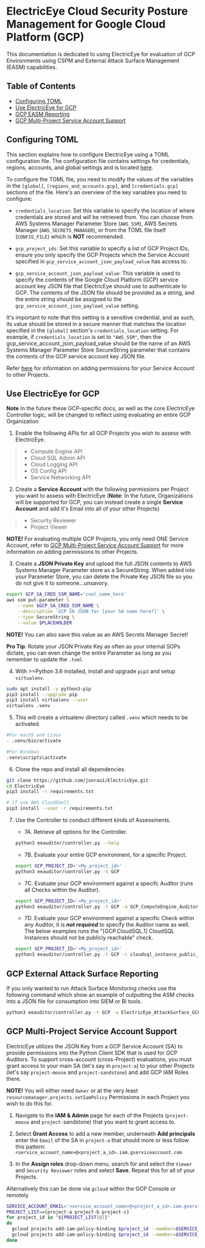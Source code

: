 # ElectricEye Cloud Security Posture Management for Google Cloud Platform (GCP)

This documentation is dedicated to using ElectricEye for evaluation of GCP Environments using CSPM and External Attack Surface Management (EASM) capabilities.

## Table of Contents

- [Configuring TOML](#)
- [Use ElectricEye for GCP](#use-electriceye-for-gcp)
- [GCP EASM Reporting](#gcp-external-attack-surface-reporting)
- [GCP Multi-Project Service Account Support](#gcp-multi-project-service-account-support)

## Configuring TOML

This section explains how to configure ElectricEye using a TOML configuration file. The configuration file contains settings for credentials, regions, accounts, and global settings and is located [here](../../eeauditor/external_providers.toml).

To configure the TOML file, you need to modify the values of the variables in the `[global]`, `[regions_and_accounts.gcp]`, and `[credentials.gcp]` sections of the file. Here's an overview of the key variables you need to configure:

- `credentials_location`: Set this variable to specify the location of where credentials are stored and will be retrieved from. You can choose from AWS Systems Manager Parameter Store (`AWS_SSM`), AWS Secrets Manager (`AWS_SECRETS_MANAGER`), or from the TOML file itself (`CONFIG_FILE`) which is **NOT** recommended.

- `gcp_project_ids`: Set this variable to specify a list of GCP Project IDs, ensure you only specify the GCP Projects which the Service Account specified in `gcp_service_account_json_payload_value` has access to.

- `gcp_service_account_json_payload_value`: This variable is used to specify the contents of the Google Cloud Platform (GCP) service account key JSON file that ElectricEye should use to authenticate to GCP. The contents of the JSON file should be provided as a string, and the entire string should be assigned to the `gcp_service_account_json_payload_value` setting.

It's important to note that this setting is a sensitive credential, and as such, its value should be stored in a secure manner that matches the location specified in the `[global]` section's `credentials_location` setting. For example, if `credentials_location` is set to `"AWS_SSM"`, then the gcp_service_account_json_payload_value should be the name of an AWS Systems Manager Parameter Store SecureString parameter that contains the contents of the GCP service account key JSON file.

Refer [here](#gcp-multi-project-service-account-support) for information on adding permissions for your Service Account to other Projects.

## Use ElectricEye for GCP

**Note** In the future these GCP-specific docs, as well as the core ElectricEye Controller logic, will be changed to reflect using evaluating an entire GCP Organization

1. Enable the following APIs for all GCP Projects you wish to assess with ElectricEye.

> - Compute Engine API
> - Cloud SQL Admin API
> - Cloud Logging API
> - OS Config API
> - Service Networking API

2. Create a **Service Account** with the following permissions per Project you want to assess with ElectricEye (**Note**: In the future, Organizations will be supported for GCP, you can instead create a single **Service Account** and add it's Email into all of your other Projects)

> - Security Reviewer
> - Project Viewer

**NOTE!** For evaluating multiple GCP Projects, you only need ONE Service Account, refer to [GCP Multi-Project Service Account Support](#gcp-multi-project-service-account-support) for more information on adding permissions to other Projects.

3. Create a **JSON Private Key** and upload the full JSON contents to AWS Systems Manager Parameter store as a SecureString. When added into your Parameter Store, you can delete the Private Key JSON file so you do not give it to someone...unsavory.

```bash
export GCP_SA_CRED_SSM_NAME='cool_name_here'
aws ssm put-parameter \
    --name $GCP_SA_CRED_SSM_NAME \
    --description 'GCP SA JSON for [your SA name here?]' \
    --type SecureString \
    --value $PLACEHOLDER
```

**NOTE!** You can also save this value as an AWS Secrets Manager Secret!

**Pro Tip**: Rotate your JSON Private Key as often as your internal SOPs dictate, you can even change the entire Parameter as long as you remember to update the `.toml`

4. With >=Python 3.6 installed, install and upgrade `pip3` and setup `virtualenv`.

```bash
sudo apt install -y python3-pip
pip3 install --upgrade pip
pip3 install virtualenv --user
virtualenv .venv
```

5. This will create a virtualenv directory called `.venv` which needs to be activated.

```bash
#For macOS and Linux
. .venv/bin/activate

#For Windows
.venv\scripts\activate
```

6. Clone the repo and install all dependencies.

```bash
git clone https://github.com/jonrau1/ElectricEye.git
cd ElectricEye
pip3 install -r requirements.txt

# if use AWS CloudShell
pip3 install --user -r requirements.txt
```

7. Use the Controller to conduct different kinds of Assessments.

    - 7A. Retrieve all options for the Controller.

    ```bash
    python3 eeauditor/controller.py --help
    ```

    - 7B. Evaluate your entire GCP environment, for a specific Project.

    ```bash
    export GCP_PROJECT_ID='<My_project_id>'
    python3 eeauditor/controller.py -t GCP
    ```

    - 7C. Evaluate your GCP environment against a specifc Auditor (runs all Checks within the Auditor).

    ```bash
    export GCP_PROJECT_ID='<My_project_id>'
    python3 eeauditor/controller.py -t GCP -a GCP_ComputeEngine_Auditor
    ```

    - 7D. Evaluate your GCP environment against a specific Check within any Auditor, it is ***not required*** to specify the Auditor name as well. The below examples runs the "[GCP.CloudSQL.1] CloudSQL Instances should not be publicly reachable" check.

    ```bash
    export GCP_PROJECT_ID='<My_project_id>'
    python3 eeauditor/controller.py -t GCP -c cloudsql_instance_public_check
    ```

## GCP External Attack Surface Reporting

If you only wanted to run Attack Surface Monitoring checks use the following command which show an example of outputting the ASM checks into a JSON file for consumption into SIEM or BI tools.

```bash
python3 eeauditor/controller.py -t GCP -a ElectricEye_AttackSurface_GCP_Auditor -o json_normalized --output-file ElectricASM
```

## GCP Multi-Project Service Account Support

ElectricEye utilizes the JSON Key from a GCP Service Account (SA) to provide permissions into the Python Client SDK that is used for GCP Auditors. To support cross-account (cross-Project) evaluations, you must grant access to your main SA (let's say in `project-a`) to your other Projects (let's say `project-moose` and `project-sandstone`) and add GCP IAM Roles there.

**NOTE!** You will either need `Owner` or at the very least `resourcemanager.projects.setIamPolicy` Permissions in each Project you wish to do this for.

1. Navigate to the **IAM & Admin** page for each of the Projects (`project-moose` and `project-`sandstone) that you want to grant access to.

2. Select **Grant Access** to add a new member, underneath **Add principals** enter the `Email` of the SA in `project-a` that should more or less follow this pattern: `<service_account_name>@<project_a_id>.iam.gserviceaccount.com`

3. In the **Assign roles** drop-down menu, search for and select the `Viewer` and `Security Reviewer` roles and select **Save**. Repeat this for all of your Projects.

Alternatively this can be done via `gcloud` within the GCP Console or remotely

```bash
SERVICE_ACCOUNT_EMAIL='<service_account_name>@<project_a_id>.iam.gserviceaccount.com'
PROJECT_LIST==(project-a project-b project-c)
for project_id in "${PROJECT_LIST[@]}"
do
  gcloud projects add-iam-policy-binding $project_id --member=$SERVICE_ACCOUNT_EMAIL --role=roles/iam.securityReviewer
  gcloud projects add-iam-policy-binding $project_id --member=$SERVICE_ACCOUNT_EMAIL --role=roles/viewer
done
```